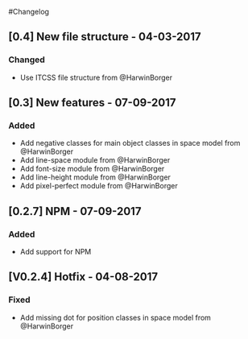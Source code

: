 #Changelog

## [0.4] New file structure - 04-03-2017
### Changed
- Use ITCSS file structure from @HarwinBorger 

## [0.3] New features - 07-09-2017
### Added
- Add negative classes for main object classes in space model from @HarwinBorger
- Add line-space module from @HarwinBorger
- Add font-size module from @HarwinBorger
- Add line-height module from @HarwinBorger
- Add pixel-perfect module from @HarwinBorger

## [0.2.7] NPM - 07-09-2017
### Added
- Add support for NPM 

## [V0.2.4] Hotfix - 04-08-2017
### Fixed
- Add missing dot for position classes in space model from @HarwinBorger